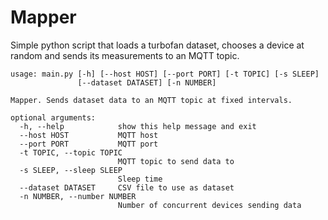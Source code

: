 # Mapper
Simple python script that loads a turbofan dataset, chooses a device at random and sends its measurements to an MQTT topic.

```
usage: main.py [-h] [--host HOST] [--port PORT] [-t TOPIC] [-s SLEEP]
               [--dataset DATASET] [-n NUMBER]

Mapper. Sends dataset data to an MQTT topic at fixed intervals.

optional arguments:
  -h, --help            show this help message and exit
  --host HOST           MQTT host
  --port PORT           MQTT port
  -t TOPIC, --topic TOPIC
                        MQTT topic to send data to
  -s SLEEP, --sleep SLEEP
                        Sleep time
  --dataset DATASET     CSV file to use as dataset
  -n NUMBER, --number NUMBER
                        Number of concurrent devices sending data
```
